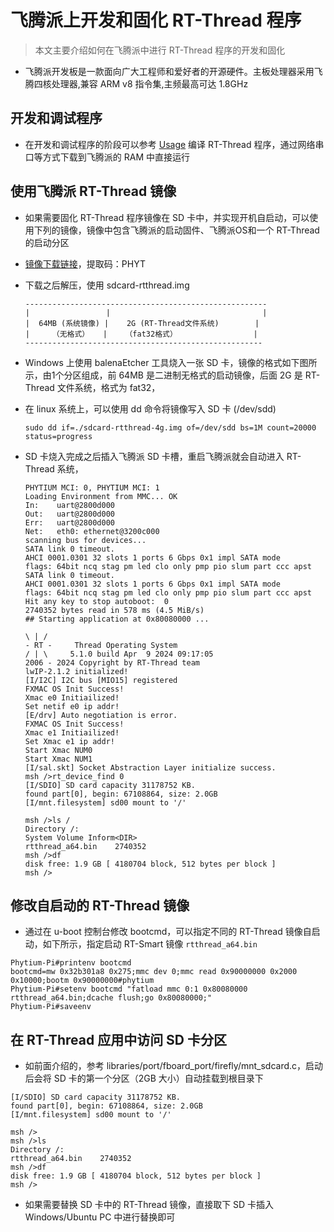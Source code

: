 # 飞腾派上开发和固化 RT-Thread 程序

> 本文主要介绍如何在飞腾派中进行 RT-Thread 程序的开发和固化

- 飞腾派开发板是一款面向广大工程师和爱好者的开源硬件。主板处理器采用飞腾四核处理器,兼容 ARM v8 指令集,主频最高可达 1.8GHz

## 开发和调试程序

- 在开发和调试程序的阶段可以参考 [Usage](../README.md) 编译 RT-Thread 程序，通过网络串口等方式下载到飞腾派的 RAM 中直接运行

## 使用飞腾派 RT-Thread 镜像

- 如果需要固化 RT-Thread 程序镜像在 SD 卡中，并实现开机自启动，可以使用下列的镜像，镜像中包含飞腾派的启动固件、飞腾派OS和一个 RT-Thread 的启动分区

- [镜像下载链接](https://pan.baidu.com/s/1asc3MdcIh71-fkjS6Rptvw)，提取码：PHYT 

- 下载之后解压，使用 sdcard-rtthread.img

    ```                            
    ------------------------------------------------------
    |                 |                                  |
    |  64MB (系统镜像) |    2G (RT-Thread文件系统)        |
    |     （无格式）   |    （fat32格式）                 |
    -----------------------------------------------------
    ```

- Windows 上使用 balenaEtcher 工具烧入一张 SD 卡，镜像的格式如下图所示，由1个分区组成，前 64MB 是二进制无格式的启动镜像，后面 2G 是 RT-Thread 文件系统，格式为 fat32，
 
- 在 linux 系统上，可以使用 dd 命令将镜像写入 SD 卡 (/dev/sdd)

    ```
    sudo dd if=./sdcard-rtthread-4g.img of=/dev/sdd bs=1M count=20000 status=progress
    ```

- SD 卡烧入完成之后插入飞腾派 SD 卡槽，重启飞腾派就会自动进入 RT-Thread 系统，

    ```
    PHYTIUM MCI: 0, PHYTIUM MCI: 1
    Loading Environment from MMC... OK
    In:    uart@2800d000
    Out:   uart@2800d000
    Err:   uart@2800d000
    Net:   eth0: ethernet@3200c000
    scanning bus for devices...
    SATA link 0 timeout.
    AHCI 0001.0301 32 slots 1 ports 6 Gbps 0x1 impl SATA mode
    flags: 64bit ncq stag pm led clo only pmp pio slum part ccc apst 
    SATA link 0 timeout.
    AHCI 0001.0301 32 slots 1 ports 6 Gbps 0x1 impl SATA mode
    flags: 64bit ncq stag pm led clo only pmp pio slum part ccc apst 
    Hit any key to stop autoboot:  0 
    2740352 bytes read in 578 ms (4.5 MiB/s)
    ## Starting application at 0x80080000 ...

    \ | /
    - RT -     Thread Operating System
    / | \     5.1.0 build Apr  9 2024 09:17:05
    2006 - 2024 Copyright by RT-Thread team
    lwIP-2.1.2 initialized!
    [I/I2C] I2C bus [MIO15] registered
    FXMAC OS Init Success!
    Xmac e0 Initiailized!
    Set netif e0 ip addr!
    [E/drv] Auto negotiation is error.
    FXMAC OS Init Success!
    Xmac e1 Initiailized!
    Set Xmac e1 ip addr!
    Start Xmac NUM0 
    Start Xmac NUM1 
    [I/sal.skt] Socket Abstraction Layer initialize success.
    msh />rt_device_find 0 
    [I/SDIO] SD card capacity 31178752 KB.
    found part[0], begin: 67108864, size: 2.0GB
    [I/mnt.filesystem] sd00 mount to '/'

    msh />ls /
    Directory /:
    System Volume Inform<DIR>                    
    rtthread_a64.bin    2740352                  
    msh />df
    disk free: 1.9 GB [ 4180704 block, 512 bytes per block ]
    msh />
    ```


## 修改自启动的 RT-Thread 镜像

- 通过在 u-boot 控制台修改 bootcmd，可以指定不同的 RT-Thread 镜像自启动，如下所示，指定启动 RT-Smart 镜像 `rtthread_a64.bin`

```
Phytium-Pi#printenv bootcmd
bootcmd=mw 0x32b301a8 0x275;mmc dev 0;mmc read 0x90000000 0x2000 0x10000;bootm 0x90000000#phytium
Phytium-Pi#setenv bootcmd "fatload mmc 0:1 0x80080000 rtthread_a64.bin;dcache flush;go 0x80080000;"
Phytium-Pi#saveenv
```

## 在 RT-Thread 应用中访问 SD 卡分区

- 如前面介绍的，参考 libraries/port/fboard_port/firefly/mnt_sdcard.c，启动后会将 SD 卡的第一个分区（2GB 大小）自动挂载到根目录下

```
[I/SDIO] SD card capacity 31178752 KB.
found part[0], begin: 67108864, size: 2.0GB
[I/mnt.filesystem] sd00 mount to '/'

msh />
msh />ls
Directory /:                   
rtthread_a64.bin    2740352                  
msh />df
disk free: 1.9 GB [ 4180704 block, 512 bytes per block ]
msh />
```

- 如果需要替换 SD 卡中的 RT-Thread 镜像，直接取下 SD 卡插入 Windows/Ubuntu PC 中进行替换即可
